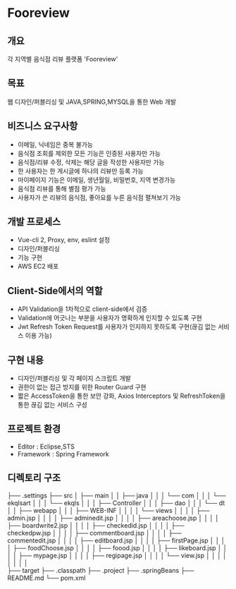 # Fooreview

## 개요
각 지역별 음식점 리뷰 플랫폼 'Fooreview'   

## 목표
웹 디자인/퍼블리싱 및 JAVA,SPRING,MYSQL을 통한 Web 개발

## 비즈니스 요구사항
- 이메일, 닉네임은 중복 불가능  
- 음식점 조회를 제외한 모든 기능은 인증된 사용자만 가능  
- 음식점/리뷰 수정, 삭제는 해당 글을 작성한 사용자만 가능  
- 한 사용자는 한 게시글에 하나의 리뷰만 등록 가능
- 마이페이지 기능은 이메일, 생년월일, 비밀번호, 지역 변경가능
- 음식점 리뷰를 통해 별점 평가 가능
- 사용자가 쓴 리뷰의 음식점, 좋아요를 누른 음식점 펼쳐보기 가능

## 개발 프로세스
- Vue-cli 2, Proxy, env, eslint 설정
- 디자인/퍼블리싱
- 기능 구현
- AWS EC2 배포

## Client-Side에서의 역할
- API Validation을 1차적으로 client-side에서 검증
- Validation에 어긋나는 부분을 사용자가 명확하게 인지할 수 있도록 구현
- Jwt Refresh Token Request를 사용자가 인지하지 못하도록 구현(끊김 없는 서비스 이용 가능)

## 구현 내용
- 디자인/퍼블리싱 및 각 페이지 스크립트 개발
- 권한이 없는 접근 방지를 위한 Router Guard 구현
- 짧은 AccessToken을 통한 보안 강화, Axios Interceptors 및 RefreshToken을 통한 끊김 없는 서비스 구성

## 프로젝트 환경
- Editor : Eclipse,STS
- Framework : Spring Framework

## 디렉토리 구조
├── .settings
├── src
│   ├── main
│   │   ├── java
│   │   │   └── com
│   │   │       └── ekqlsart
│   │   │           └── ekqls
│   │   │               ├── Controller
│   │   │               ├── dao
│   │   │               └── dt
│   │   ├── webapp
│   │   │   ├── WEB-INF
│   │   │   │   └── views
│   │   │   │       ├── admin.jsp
│   │   │   │       ├── adminedit.jsp
│   │   │   │       ├── areachoose.jsp
│   │   │   │       ├── boardwrite2.jsp
│   │   │   │       ├── checkedid.jsp
│   │   │   │       ├── checkedpw.jsp
│   │   │   │       ├── commentboard.jsp
│   │   │   │       ├── commentedit.jsp
│   │   │   │       ├── editboard.jsp
│   │   │   │       ├── firstPage.jsp
│   │   │   │       ├── foodChoose.jsp
│   │   │   │       ├── foood.jsp
│   │   │   │       ├── likeboard.jsp
│   │   │   │       ├── mypage.jsp
│   │   │   │       ├── regipage.jsp
│   │   │   │       └── view.jsp
│   │   │   │           
│   │   │   │           
├── target
├── .classpath
├── .project
├── .springBeans
├── README.md
└── pom.xml
